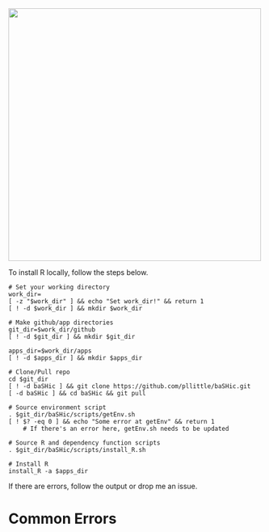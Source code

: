 <div align="left">
<img src="https://img.shields.io/badge/Script-%23121011.svg?style=square&logo=gnu-bash&logoColor=green&label=R" width="500" />
</div>

To install R locally, follow the steps below.

```Shell
# Set your working directory
work_dir=
[ -z "$work_dir" ] && echo "Set work_dir!" && return 1
[ ! -d $work_dir ] && mkdir $work_dir

# Make github/app directories
git_dir=$work_dir/github
[ ! -d $git_dir ] && mkdir $git_dir

apps_dir=$work_dir/apps
[ ! -d $apps_dir ] && mkdir $apps_dir

# Clone/Pull repo
cd $git_dir
[ ! -d baSHic ] && git clone https://github.com/pllittle/baSHic.git
[ -d baSHic ] && cd baSHic && git pull

# Source environment script
. $git_dir/baSHic/scripts/getEnv.sh
[ ! $? -eq 0 ] && echo "Some error at getEnv" && return 1
	# If there's an error here, getEnv.sh needs to be updated

# Source R and dependency function scripts
. $git_dir/baSHic/scripts/install_R.sh

# Install R
install_R -a $apps_dir
```

If there are errors, follow the output or drop me an issue.

# Common Errors
